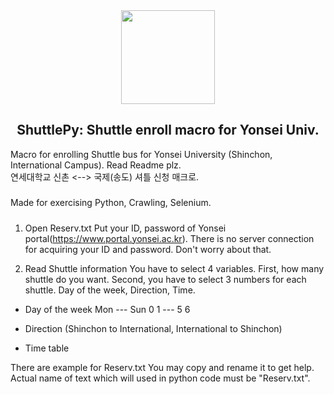<div align="center"><img src="https://github.com/SteveJayH/ShuttlePy/blob/master/image/shuttlepy.png" height="150px"/></div>

<h2 align="center">ShuttlePy: Shuttle enroll macro for Yonsei Univ.</h2>

Macro for enrolling Shuttle bus for Yonsei University (Shinchon, International Campus). Read Readme plz. <br>
연세대학교 신촌 <--> 국제(송도) 셔틀 신청 매크로. 

#####
Made for exercising Python, Crawling, Selenium.
#####

1. Open Reserv.txt
  Put your ID, password of Yonsei portal(https://www.portal.yonsei.ac.kr).
There is no server connection for acquiring your ID and password.
Don't worry about that.

2. Read Shuttle information
  You have to select 4 variables.
First, how many shuttle do you want.
Second, you have to select 3 numbers for each shuttle.
  Day of the week, Direction, Time.

- Day of the week
Mon --- Sun
0 1 --- 5 6

- Direction (Shinchon to International, International to Shinchon)

- Time table

There are example for Reserv.txt
You may copy and rename it to get help.
Actual name of text which will used in python code must be "Reserv.txt".
